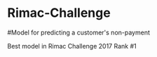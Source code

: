 # Rimac-Challenge

#Model for predicting a customer's non-payment

Best model in Rimac Challenge 2017
Rank #1

